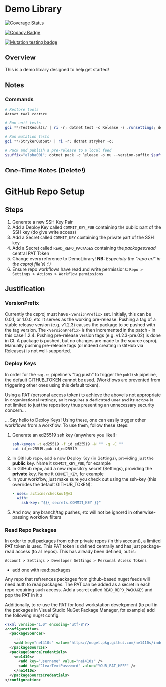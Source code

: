 # Demo Library

[![Coverage Status](https://coveralls.io/repos/github/ne1410s/DemoLibrary/badge.svg?branch=main)](https://coveralls.io/github/ne1410s/DemoLibrary?branch=main)

[![Codacy Badge](https://app.codacy.com/project/badge/Grade/161506d0d7d947a8999892f5bfad673d)](https://app.codacy.com/gh/ne1410s/DemoLibrary/dashboard)

[![Mutation testing badge](https://img.shields.io/endpoint?style=flat&url=https%3A%2F%2Fbadge-api.stryker-mutator.io%2Fgithub.com%2Fne1410s%2FDemoLibrary%2Fmain)](https://dashboard.stryker-mutator.io/reports/github.com/ne1410s/DemoLibrary/main)

## Overview
This is a demo library designed to help get started!

## Notes
### Commands
```powershell
# Restore tools
dotnet tool restore

# Run unit tests
gci **/TestResults/ | ri -r; dotnet test -c Release -s .runsettings; dotnet reportgenerator -targetdir:coveragereport -reports:**/coverage.cobertura.xml -reporttypes:"html;jsonsummary"; start coveragereport/index.html;

# Run mutation tests
gci **/StrykerOutput/ | ri -r; dotnet stryker -o;

# Pack and publish a pre-release to a local feed
$suffix="alpha001"; dotnet pack -c Release -o nu --version-suffix $suffix; dotnet nuget push "nu\*.*$suffix.nupkg" --source localdev; gci nu/ | ri -r; rmdir nu;
```

## One-Time Notes (Delete!)

# GitHub Repo Setup
## Steps
  1. Generate a new SSH Key Pair
  1. Add a Deploy Key called `COMMIT_KEY_PUB` containing the public part of the SSH key (do give write access)
  1. Add a Secret called `COMMIT_KEY` containing the private part of the SSH key
  1. Add a Secret called `READ_REPO_PACKAGES` containing the *packages:read* central PAT Token
  1. Change every reference to DemoLibrary! **NB:** *Especially the "repo url" in the csproj file(s) :')*
  1. Ensure repo workflows have read and write permissions: `Repo > Settings > Actions > Workflow permissions`

## Justification
### VersionPrefix
Currently the csproj must have `<VersionPrefix>` set. Initially, this can be 0.0.1, or 1.0.0, etc. It serves as the working pre-release. 
Pushing a tag of a stable release version (e.g. v1.2.3) causes the package to be pushed with the tag version. The `<VersionPrefix>` is then incremented in the patch - in this case 1.2.4.  Pushing pre-release version tags (e.g. v1.2.3-pre.02) is done in CI. A package is pushed, but no changes are made to the source csproj. Manually pushing pre-release tags (or indeed creating in GitHub via Releases) is not well-supported. 

### Deploy Keys
In order for the `tag-ci` pipeline's "tag push" to trigger the `publish` pipeline, the default GITHUB_TOKEN cannot be used. (Workflows are prevented from triggering other ones using this default token).

Using a PAT (personal access token) to achieve the above is not appropriate in organisational settings, as it requires a dedicated user and its scope is not limited to just the repository thus presenting an unnecessary security concern...

... Say hello to Deploy Keys! Using these, one can easily trigger other workflows from a workflow. To use them, follow these steps:
1. Generate an ed25519 ssh key (anywhere you like!):
    ```bash
    ssh-keygen -t ed25519 -f id_ed25519 -N "" -q -C ""
    cat id_ed25519.pub id_ed25519
    ```
1. In GitHub repo, add a new Deploy Key (in Settings), providing just the **public** key. Name it `COMMIT_KEY_PUB`, for example
1. In GitHub repo, add a new repository secret (Settings), providing the **private** key. Name it `COMMIT_KEY`, for example
1. In your workflow, just make sure you check out using the ssh-key (this overrides the default GITHUB_TOKEN):
    ```yml    
    - uses: actions/checkout@v3
      with:
        ssh-key: "${{ secrets.COMMIT_KEY }}"
    ```
1. And now, any branch/tag pushes, etc will not be ignored in otherwise-passing workflow filters

### Read Repo Packages
In order to pull packages from other private repos (in this account), a limited PAT token is used.
This PAT token is defined centrally and has just package-read access (to all repos). This has already been defined, but is:

`Account > Settings > Developer Settings > Personal Access Tokens`
- add one with read:packages

Any repo that references packages from github-based nuget feeds will need auth to read packages. The PAT can be added as a secret in each repo requiring such access. Add a secret called `READ_REPO_PACKAGES` and pop the PAT in it :)

Additionally, to re-use the PAT for local workstation development (to pull in the packages in Visual Studio NuGet Package Manager, for example) add the following nuget config:

```xml
<?xml version="1.0" encoding="utf-8"?>
<configuration>
  <packageSources>
    ...
    <add key="ne1410s" value="https://nuget.pkg.github.com/ne1410s/index.json" />
  </packageSources>
  <packageSourceCredentials>
    <ne1410s>
      <add key="Username" value="ne1410s" />
      <add key="ClearTextPassword" value="YOUR_PAT_HERE" />
    </ne1410s>
  </packageSourceCredentials>
</configuration>
```